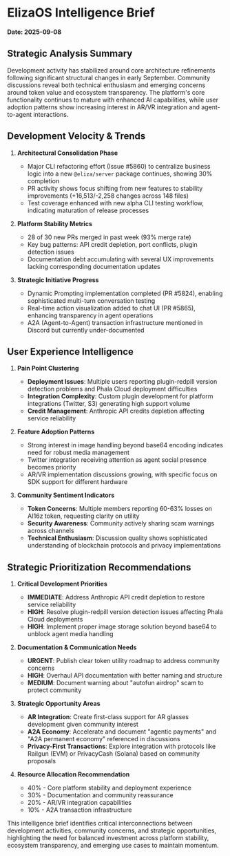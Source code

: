 # ElizaOS Intelligence Brief
**Date: 2025-09-08**

## Strategic Analysis Summary

Development activity has stabilized around core architecture refinements following significant structural changes in early September. Community discussions reveal both technical enthusiasm and emerging concerns around token value and ecosystem transparency. The platform's core functionality continues to mature with enhanced AI capabilities, while user adoption patterns show increasing interest in AR/VR integration and agent-to-agent interactions.

## Development Velocity & Trends

1. **Architectural Consolidation Phase**
   - Major CLI refactoring effort (Issue #5860) to centralize business logic into a new `@eliza/server` package continues, showing 30% completion
   - PR activity shows focus shifting from new features to stability improvements (+16,513/-2,258 changes across 148 files)
   - Test coverage enhanced with new alpha CLI testing workflow, indicating maturation of release processes

2. **Platform Stability Metrics**
   - 28 of 30 new PRs merged in past week (93% merge rate)
   - Key bug patterns: API credit depletion, port conflicts, plugin detection issues
   - Documentation debt accumulating with several UX improvements lacking corresponding documentation updates

3. **Strategic Initiative Progress**
   - Dynamic Prompting implementation completed (PR #5824), enabling sophisticated multi-turn conversation testing
   - Real-time action visualization added to chat UI (PR #5865), enhancing transparency in agent operations
   - A2A (Agent-to-Agent) transaction infrastructure mentioned in Discord but currently under-documented

## User Experience Intelligence

1. **Pain Point Clustering**
   - **Deployment Issues**: Multiple users reporting plugin-redpill version detection problems and Phala Cloud deployment difficulties
   - **Integration Complexity**: Custom plugin development for platform integrations (Twitter, S3) generating high support volume
   - **Credit Management**: Anthropic API credits depletion affecting service reliability

2. **Feature Adoption Patterns**
   - Strong interest in image handling beyond base64 encoding indicates need for robust media management
   - Twitter integration receiving attention as agent social presence becomes priority
   - AR/VR implementation discussions growing, with specific focus on SDK support for different hardware

3. **Community Sentiment Indicators**
   - **Token Concerns**: Multiple members reporting 60-63% losses on AI16z token, requesting clarity on utility
   - **Security Awareness**: Community actively sharing scam warnings across channels
   - **Technical Enthusiasm**: Discussion quality shows sophisticated understanding of blockchain protocols and privacy implementations

## Strategic Prioritization Recommendations

1. **Critical Development Priorities**
   - **IMMEDIATE**: Address Anthropic API credit depletion to restore service reliability
   - **HIGH**: Resolve plugin-redpill version detection issues affecting Phala Cloud deployments
   - **HIGH**: Implement proper image storage solution beyond base64 to unblock agent media handling

2. **Documentation & Communication Needs**
   - **URGENT**: Publish clear token utility roadmap to address community concerns
   - **HIGH**: Overhaul API documentation with better naming and structure
   - **MEDIUM**: Document warning about "autofun airdrop" scam to protect community

3. **Strategic Opportunity Areas**
   - **AR Integration**: Create first-class support for AR glasses development given community interest
   - **A2A Economy**: Accelerate and document "agentic payments" and "A2A permanent economy" referenced in discussions
   - **Privacy-First Transactions**: Explore integration with protocols like Railgun (EVM) or PrivacyCash (Solana) based on community proposals

4. **Resource Allocation Recommendation**
   - 40% - Core platform stability and deployment experience
   - 30% - Documentation and community reassurance
   - 20% - AR/VR integration capabilities
   - 10% - A2A transaction infrastructure

This intelligence brief identifies critical interconnections between development activities, community concerns, and strategic opportunities, highlighting the need for balanced investment across platform stability, ecosystem transparency, and emerging use cases to maintain momentum.